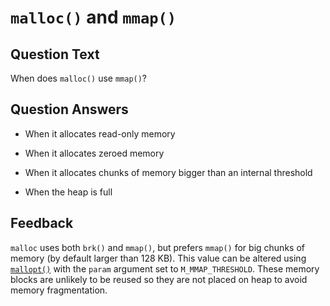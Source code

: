 # `malloc()` and `mmap()`

## Question Text

When does `malloc()` use `mmap()`?

## Question Answers

- When it allocates read-only memory

- When it allocates zeroed memory

+ When it allocates chunks of memory bigger than an internal threshold

- When the heap is full

## Feedback

`malloc` uses both `brk()` and `mmap()`, but prefers `mmap()` for big chunks of memory (by default larger than 128 KB).
This value can be altered using [`mallopt()`](https://linux.die.net/man/3/mallopt) with the `param` argument set to `M_MMAP_THRESHOLD`.
These memory blocks are unlikely to be reused so they are not placed on heap to avoid memory fragmentation.
